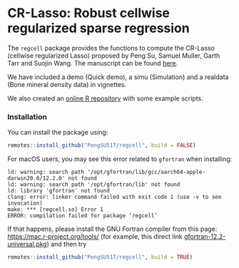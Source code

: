 # CR-Lasso: Robust cellwise regularized sparse regression

The `regcell` package provides the functions to compute the CR-Lasso (cellwise regularized Lasso) proposed by Peng Su, Samuel Muller, Garth Tarr and Suojin Wang. The manuscript can be found [here](https://arxiv.org/abs/2307.05234).

We have included a demo (Quick demo), a simu (Simulation) and a realdata (Bone mineral density data) in vignettes.

We also created an [online R repository](https://posit.cloud/content/7571075) with some example scripts.

### Installation

You can install the package using:

```r
remotes::install_github("PengSU517/regcell", build = FALSE)
```

For macOS users, you may see this error related to `gfortran` when installing:

```
ld: warning: search path '/opt/gfortran/lib/gcc/aarch64-apple-darwin20.0/12.2.0' not found
ld: warning: search path '/opt/gfortran/lib' not found
ld: library 'gfortran' not found
clang: error: linker command failed with exit code 1 (use -v to see invocation)
make: *** [regcell.so] Error 1
ERROR: compilation failed for package ‘regcell’
```

If that happens, please install the GNU Fortran compiler from this page: https://mac.r-project.org/tools/ (for example, this direct link [gfortran-12.2-universal.pkg](https://mac.r-project.org/tools/gfortran-12.2-universal.pkg)) and then try

```r
remotes::install_github("PengSU517/regcell", build = TRUE)
```



